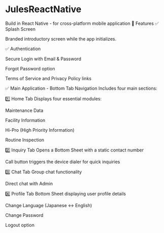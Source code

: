 # JulesReactNative


Build in React Native - for cross-platform mobile application
🚀 Features
✅ Splash Screen

Branded introductory screen while the app initializes.

✅ Authentication

Secure Login with Email & Password

Forgot Password option

Terms of Service and Privacy Policy links

✅ Main Application - Bottom Tab Navigation
Includes four main sections:

1️⃣ Home Tab
Displays four essential modules:

Maintenance Data

Facility Information

Hi-Pro (High Priority Information)

Routine Inspection

2️⃣ Inquiry Tab
Opens a Bottom Sheet with a static contact number

Call button triggers the device dialer for quick inquiries

3️⃣ Chat Tab
Group chat functionality

Direct chat with Admin

4️⃣ Profile Tab
Bottom Sheet displaying user profile details

Change Language (Japanese ↔ English)

Change Password

Logout option
